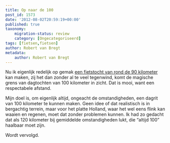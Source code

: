 ```yaml
---
title: Op naar de 100
post_id: 1573
date: '2012-08-02T20:59:19+00:00'
published: true
taxonomy:
    migration-status: review
    category: [Ongecategoriseerd]
tags: [fietsen,fietsen]
author: Robert van Bregt
metadata:
    author: Robert van Bregt
---
```

Nu ik eigenlijk redelijk op gemak [een fietstocht van rond de 90 kilometer](/van-ouddorp-naar-capelle-1560/ "Van Ouddorp naar Capelle") kan maken, zij het dan zonder al te veel tegenwind, komt de magische grens van dagtochten van 100 kilometer in zicht. Dat is mooi, want een respectabele afstand.

Mijn doel is, om eigenlijk altijd, ongeacht de omstandigheden, een dagrit van 100 kilometer te kunnen maken. Geen idee of dat realistisch is in bergachtig terrein, maar voor het platte Holland, waar het wel eens flink kan waaien en regenen, moet dat zonder problemen kunnen. Ik had zo gedacht dat als 120 kilometer bij gemiddelde omstandigheden lukt, die “altijd 100” haalbaar moet zijn.

Wordt vervolgd.
